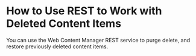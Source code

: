 # How to Use REST to Work with Deleted Content Items

You can use the Web Content Manager REST service to purge delete, and restore previously deleted content items.

